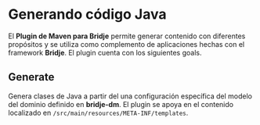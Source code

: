 
Generando código Java
=====================
El **Plugin de Maven para Bridje** permite generar contenido con diferentes propósitos y se utiliza como complemento de aplicaciones hechas con el framework **Bridje**. El plugin cuenta con los siguientes goals.

Generate
--------
Genera clases de Java a partir del una configuración específica del modelo del dominio definido en **bridje-dm**. El plugin se apoya en el contenido localizado en `/src/main/resources/META-INF/templates`.